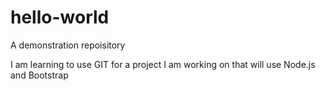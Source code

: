 # hello-world
A demonstration repoisitory

I am learning to use GIT for a project I am working on that will use Node.js and Bootstrap
